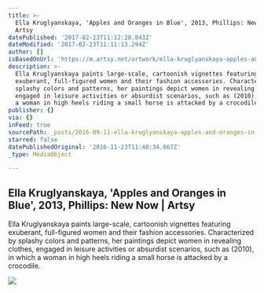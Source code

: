 ```yaml
---
title: >-
  Ella Kruglyanskaya, 'Apples and Oranges in Blue', 2013, Phillips: New Now |
  Artsy
datePublished: '2017-02-23T11:12:20.843Z'
dateModified: '2017-02-23T11:11:13.294Z'
author: []
isBasedOnUrl: 'https://m.artsy.net/artwork/ella-kruglyanskaya-apples-and-oranges-in-blue'
description: >-
  Ella Kruglyanskaya paints large-scale, cartoonish vignettes featuring
  exuberant, full-figured women and their fashion accessories. Characterized by
  splashy colors and patterns, her paintings depict women in revealing clothes,
  engaged in leisure activities or absurdist scenarios, such as (2010), in which
  a woman in high heels riding a small horse is attacked by a crocodile.
publisher: {}
via: {}
inFeed: true
sourcePath: _posts/2016-09-11-ella-kruglyanskaya-apples-and-oranges-in-blue-2013-phil.md
starred: false
datePublishedOriginal: '2016-11-23T11:40:34.667Z'
_type: MediaObject

---
```

<article style=""><h1>Ella Kruglyanskaya, 'Apples and Oranges in Blue', 2013, Phillips: New Now | Artsy</h1><p>Ella Kruglyanskaya paints large-scale, cartoonish vignettes featuring exuberant, full-figured women and their fashion accessories. Characterized by splashy colors and patterns, her paintings depict women in revealing clothes, engaged in leisure activities or absurdist scenarios, such as (2010), in which a woman in high heels riding a small horse is attacked by a crocodile.</p><img src="https://d32dm0rphc51dk.cloudfront.net/YDYv8BdLXOopcxOsvUfAmg/large.jpg" /></article>